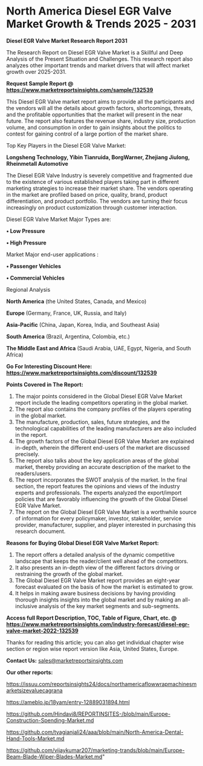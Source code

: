 # North America Diesel EGR Valve Market Growth & Trends 2025 - 2031

<strong>Diesel EGR Valve Market Research Report 2031</strong>

The Research Report on Diesel EGR Valve Market is a Skillful and Deep Analysis of the Present Situation and Challenges. This research report also analyzes other important trends and market drivers that will affect market growth over 2025-2031.

<strong>Request Sample Report @ <a href=https://www.marketreportsinsights.com/sample/132539>https://www.marketreportsinsights.com/sample/132539</a></strong>

This Diesel EGR Valve market report aims to provide all the participants and the vendors will all the details about growth factors, shortcomings, threats, and the profitable opportunities that the market will present in the near future. The report also features the revenue share, industry size, production volume, and consumption in order to gain insights about the politics to contest for gaining control of a large portion of the market share.

Top Key Players in the Diesel EGR Valve Market:

<strong>Longsheng Technology, Yibin Tianruida, BorgWarner, Zhejiang Jiulong, Rheinmetall Automotive</strong>

The Diesel EGR Valve Industry is severely competitive and fragmented due to the existence of various established players taking part in different marketing strategies to increase their market share. The vendors operating in the market are profiled based on price, quality, brand, product differentiation, and product portfolio. The vendors are turning their focus increasingly on product customization through customer interaction.

Diesel EGR Valve Market Major Types are:

<strong>• Low Pressure

• High Pressure</strong>

Market Major end-user applications :

<strong>• Passenger Vehicles

• Commercial Vehicles</strong>

Regional Analysis

</u><strong><b>North America</b></strong> (the United States, Canada, and Mexico)

<strong><b>Europe </b></strong>(Germany, France, UK, Russia, and Italy)

<strong><b>Asia-Pacific</b></strong> (China, Japan, Korea, India, and Southeast Asia)

<strong><b>South America</b></strong> (Brazil, Argentina, Colombia, etc.)

<strong><b>The Middle East and Africa</b></strong> (Saudi Arabia, UAE, Egypt, Nigeria, and South Africa)

<strong>Go For Interesting Discount Here: <a href=https://www.marketreportsinsights.com/discount/132539>https://www.marketreportsinsights.com/discount/132539</a></strong>

<strong>Points Covered in The Report:</strong>
<ol>
  <li>The major points considered in the Global Diesel EGR Valve Market report include the leading competitors operating in the global market.</li>
  <li>The report also contains the company profiles of the players operating in the global market.</li>
  <li>The manufacture, production, sales, future strategies, and the technological capabilities of the leading manufacturers are also included in the report.</li>
  <li>The growth factors of the Global Diesel EGR Valve Market are explained in-depth, wherein the different end-users of the market are discussed precisely.</li>
  <li>The report also talks about the key application areas of the global market, thereby providing an accurate description of the market to the readers/users.</li>
  <li>The report incorporates the SWOT analysis of the market. In the final section, the report features the opinions and views of the industry experts and professionals. The experts analyzed the export/import policies that are favorably influencing the growth of the Global Diesel EGR Valve Market.</li>
  <li>The report on the Global Diesel EGR Valve Market is a worthwhile source of information for every policymaker, investor, stakeholder, service provider, manufacturer, supplier, and player interested in purchasing this research document.</li>
</ol>
<strong>Reasons for Buying Global Diesel EGR Valve Market Report:</strong>

<ol>
  <li>The report offers a detailed analysis of the dynamic competitive landscape that keeps the reader/client well ahead of the competitors.</li>
  <li>It also presents an in-depth view of the different factors driving or restraining the growth of the global market.</li>
  <li>The Global Diesel EGR Valve Market report provides an eight-year forecast evaluated on the basis of how the market is estimated to grow.</li>
  <li>It helps in making aware business decisions by having providing thorough insights insights into the global market and by making an all-inclusive analysis of the key market segments and sub-segments.</li>
</ol>
<strong>Access full Report Description, TOC, Table of Figure, Chart, etc. @ <a href=https://www.marketreportsinsights.com/industry-forecast/diesel-egr-valve-market-2022-132539>https://www.marketreportsinsights.com/industry-forecast/diesel-egr-valve-market-2022-132539</a></strong>


Thanks for reading this article; you can also get individual chapter wise section or region wise report version like Asia, United States, Europe.

<strong>Contact Us:</strong>
sales@marketreportsinsights.com

<strong>Our other reports:</strong>

<a href=https://issuu.com/reportsinsights24/docs/northamericaflowwrapmachinesmarketsizevaluecagrana>https://issuu.com/reportsinsights24/docs/northamericaflowwrapmachinesmarketsizevaluecagrana</a>

<a href=https://ameblo.jp/18yam/entry-12889031894.html>https://ameblo.jp/18yam/entry-12889031894.html</a>

<a href=https://github.com/Hindavi8/REPORTINSITES-/blob/main/Europe-Construction-Spending-Market.md>https://github.com/Hindavi8/REPORTINSITES-/blob/main/Europe-Construction-Spending-Market.md</a>

<a href=https://github.com/tyagianjali24/aaa/blob/main/North-America-Dental-Hand-Tools-Market.md>https://github.com/tyagianjali24/aaa/blob/main/North-America-Dental-Hand-Tools-Market.md</a>

<a href=https://github.com/vijaykumar207/marketing-trands/blob/main/Europe-Beam-Blade-Wiper-Blades-Market.md>https://github.com/vijaykumar207/marketing-trands/blob/main/Europe-Beam-Blade-Wiper-Blades-Market.md</a>"
